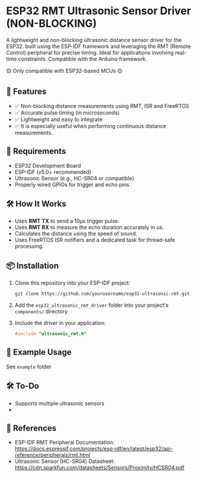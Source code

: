 
# ESP32 RMT Ultrasonic Sensor Driver (NON-BLOCKING)

A lightweight and non-blocking ultrasonic distance sensor driver for the ESP32. built using the ESP-IDF framework and leveraging the RMT (Remote Control) peripheral for precise timing. Ideal for applications involving real-time constraints. Compatible with the Arduino framework.

🟡 Only compatible with ESP32-based MCUs 🟡

## 🚀 Features

- ✅ Non-blocking distance measurements using RMT, ISR and FreeRTOS
- ✅ Accurate pulse timing (in microseconds)
- ✅ Lightweight and easy to integrate
- ✅ It is especially useful when performing continuous distance measurements.
  
## 🧰 Requirements

- ESP32 Development Board
- ESP-IDF (v5.0+ recommended)
- Ultrasonic Sensor (e.g., HC-SR04 or compatible)
- Properly wired GPIOs for trigger and echo pins

## 🛠️ How It Works

- Uses **RMT TX** to send a 10µs trigger pulse.
- Uses **RMT RX** to measure the echo duration accurately in us.
- Calculates the distance using the speed of sound.
- Uses FreeRTOS ISR notifiers and a dedicated task for thread-safe processing.

## 📦 Installation

1. Clone this repository into your ESP-IDF project:
   ```bash
   git clone https://github.com/yourusername/esp32-ultrasonic-rmt.git
   ```

2. Add the `esp32_ultrasonic_rmt_driver` folder into your project's `components/` directory.

3. Include the driver in your application:
   ```c
   #include "ultrasonic_rmt.h"
   ```

## 🧪 Example Usage

  See `example` folder

## 🛠️ To-Do
- Supports multiple ultrasonic sensors
- 

## 🔗 References

- ESP-IDF RMT Peripheral Documentation: https://docs.espressif.com/projects/esp-idf/en/latest/esp32/api-reference/peripherals/rmt.html
- Ultrasonic Sensor (HC-SR04) Datasheet: https://cdn.sparkfun.com/datasheets/Sensors/Proximity/HCSR04.pdf
